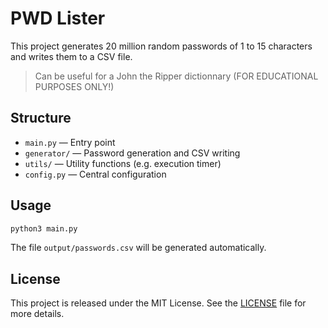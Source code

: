 # PWD Lister

This project generates 20 million random passwords of 1 to 15 characters and writes them to a CSV file.

> Can be useful for a John the Ripper dictionnary (FOR EDUCATIONAL PURPOSES ONLY!)

## Structure

- `main.py` — Entry point
- `generator/` — Password generation and CSV writing
- `utils/` — Utility functions (e.g. execution timer)
- `config.py` — Central configuration

## Usage

```bash
python3 main.py
```

The file `output/passwords.csv` will be generated automatically.

## License

This project is released under the MIT License. See the [LICENSE](./LICENSE) file for more details.
